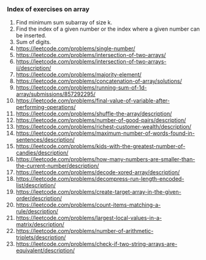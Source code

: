 ### Index of exercises on array

1. Find minimum sum subarray of size k.
9. Find the index of a given number or the index where a given number can be inserted.
10. Sum of digits.
11. https://leetcode.com/problems/single-number/
12. https://leetcode.com/problems/intersection-of-two-arrays/
13. https://leetcode.com/problems/intersection-of-two-arrays-ii/description/
14. https://leetcode.com/problems/majority-element/
16. https://leetcode.com/problems/concatenation-of-array/solutions/
17. https://leetcode.com/problems/running-sum-of-1d-array/submissions/857292295/
18. https://leetcode.com/problems/final-value-of-variable-after-performing-operations/
19. https://leetcode.com/problems/shuffle-the-array/description/
20. https://leetcode.com/problems/number-of-good-pairs/description/
21. https://leetcode.com/problems/richest-customer-wealth/description/
22. https://leetcode.com/problems/maximum-number-of-words-found-in-sentences/description/
23. https://leetcode.com/problems/kids-with-the-greatest-number-of-candies/description/
24. https://leetcode.com/problems/how-many-numbers-are-smaller-than-the-current-number/description/
25. https://leetcode.com/problems/decode-xored-array/description/
26. https://leetcode.com/problems/decompress-run-length-encoded-list/description/
27. https://leetcode.com/problems/create-target-array-in-the-given-order/description/
28. https://leetcode.com/problems/count-items-matching-a-rule/description/
29. https://leetcode.com/problems/largest-local-values-in-a-matrix/description/
30. https://leetcode.com/problems/number-of-arithmetic-triplets/description/
31. https://leetcode.com/problems/check-if-two-string-arrays-are-equivalent/description/